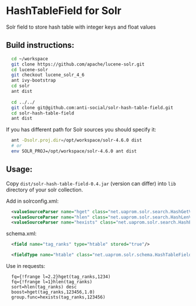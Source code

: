HashTableField for Solr
===========================

Solr field to store hash table with integer keys and float values

Build instructions:
-------------------

```sh
  cd ~/workspace
  git clone https://github.com/apache/lucene-solr.git
  cd lucene-solr
  git checkout lucene_solr_4_6
  ant ivy-bootstrap
  cd solr
  ant dist
  
  cd ../../
  git clone git@github.com:anti-social/solr-hash-table-field.git
  cd solr-hash-table-field
  ant dist
```

If you has different path for Solr sources you should specify it:

```sh
  ant -Dsolr.proj.dir=/opt/workspace/solr-4.6.0 dist
  # or
  env SOLR_PROJ=/opt/workspace/solr-4.6.0 ant dist
```

Usage:
------

Copy `dist/solr-hash-table-field-0.4.jar` (version can differ) into `lib` directory of your solr collection.

Add in solrconfig.xml:

```xml
  <valueSourceParser name="hget" class="net.uaprom.solr.search.HashGetValueSourceParser"/>
  <valueSourceParser name="hlen" class="net.uaprom.solr.search.HashLenValueSourceParser"/>
  <valueSourceParser name="hexists" class="net.uaprom.solr.search.HashExistsValueSourceParser"/>
```

schema.xml:
```xml
  <field name="tag_ranks" type="htable" stored="true"/>

  <fieldType name="htable" class="net.uaprom.solr.schema.HashTableField"/>
```

Use in requests:

```
  fq={!frange l=2.2}hget(tag_ranks,1234)
  fq={!frange l=1}hlen(tag_ranks)
  sort=hlen(tag_ranks) desc
  boost=hget(tag_ranks,123456,1.0)
  group.func=hexists(tag_ranks,123456)
```

